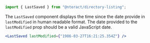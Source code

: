 ```jsx static
import { LastSaved } from "@nteract/directory-listing";
```

The `LastSaved` component displays the time since the date provide in `lastModified` in human readable format. The date provided to the `lastModified` prop should be a valid JavaScript date.

```jsx
<LastSaved lastModified={"1986-03-27T16:21:25.354Z"} />
```
